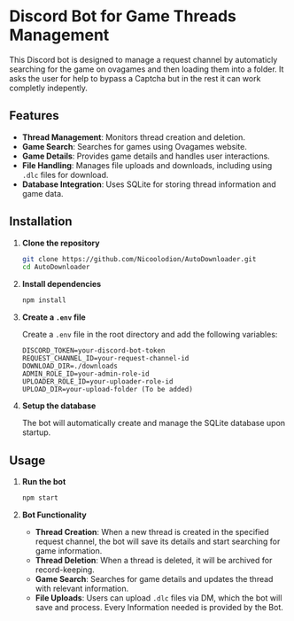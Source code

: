 # Discord Bot for Game Threads Management

This Discord bot is designed to manage a request channel by automaticly searching for the game on ovagames and then loading them into a folder. It asks the user for help to bypass a Captcha but in the rest it can work completly indepently.

## Features

- **Thread Management**: Monitors thread creation and deletion.
- **Game Search**: Searches for games using Ovagames website.
- **Game Details**: Provides game details and handles user interactions.
- **File Handling**: Manages file uploads and downloads, including using `.dlc` files for download.
- **Database Integration**: Uses SQLite for storing thread information and game data.

## Installation

1. **Clone the repository**

    ```bash
    git clone https://github.com/Nicoolodion/AutoDownloader.git
    cd AutoDownloader
    ```

2. **Install dependencies**

    ```bash
    npm install
    ```

3. **Create a `.env` file**

    Create a `.env` file in the root directory and add the following variables:

    ```env
    DISCORD_TOKEN=your-discord-bot-token
    REQUEST_CHANNEL_ID=your-request-channel-id
    DOWNLOAD_DIR=./downloads
    ADMIN_ROLE_ID=your-admin-role-id
    UPLOADER_ROLE_ID=your-uploader-role-id
    UPLOAD_DIR=your-upload-folder (To be added)
    ```

4. **Setup the database**

    The bot will automatically create and manage the SQLite database upon startup.

## Usage

1. **Run the bot**

    ```bash
    npm start
    ```

2. **Bot Functionality**

    - **Thread Creation**: When a new thread is created in the specified request channel, the bot will save its details and start searching for game information.
    - **Thread Deletion**: When a thread is deleted, it will be archived for record-keeping.
    - **Game Search**: Searches for game details and updates the thread with relevant information.
    - **File Uploads**: Users can upload `.dlc` files via DM, which the bot will save and process. Every Information needed is provided by the Bot.